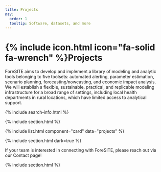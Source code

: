 ```yaml
---
title: Projects
nav:
  order: 1
  tooltip: Software, datasets, and more
---
```


# {% include icon.html icon="fa-solid fa-wrench" %}Projects

ForeSITE aims to develop and implement a library of modeling and analytic tools belonging to five toolsets:
automated alerting, parameter estimation, scenario planning, forecasting/nowcasting, and
economic impact analysis. We will establish a flexible, sustainable, practical, and replicable modeling infrastructure for a
broad range of settings, including local health departments in rural locations, which have limited
access to analytical support.

{% include search-info.html %}

{% include section.html %}

{% include list.html component="card" data="projects" %}

{% include section.html dark=true %}

If your team is interested in connecting with ForeSITE, please reach out via our Contact page!

{% include section.html %}

